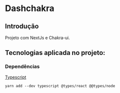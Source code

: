 # Dashchakra

## Introdução

Projeto com NextJs e Chakra-ui.

## Tecnologias aplicada no projeto:

### Dependências

[Typescript](https://www.typescriptlang.org/)

```tsx
yarn add --dev typescript @types/react @@types/node
```